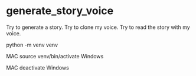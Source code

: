 # generate_story_voice

Try to generate a story.
Try to clone my voice.
Try to read the story with my voice.

python -m venv venv

<!-- to activate the test environment -->

MAC
source venv/bin/activate
Windows

<!-- To go out the test environment -->
MAC
deactivate
Windows
